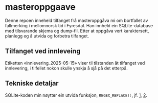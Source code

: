 # masteroppgaave

Denne repoen inneheld tilfanget frå masteroppgåva mi om bortfallet av
    fallmerking i mellomnorsk tid i Fyresdal. Han innheld ein SQLite-database
    med tilsvarande skjema og dump-fil. Etter at oppgåva vert karaktersett,
    planlegg eg å utvida og forbetra tilfanget.

## Tilfanget ved innleveing

Etiketten «innlevering_2025-05-15» viser til tilstanden åt tilfanget ved
    innlevering, i tilfellet nokon skulle ynskja å sjå på det etterpå.

## Tekniske detaljar

SQLite-koden min nøytter ein utvida funksjon, `REGEX_REPLACE()`, jf.
[1](https://stackoverflow.com/questions/38877856/replace-a-part-of-a-string-with-regexp-in-sqlite3),
[2](https://github.com/gwenn/sqlite-regex-replace-ext).
